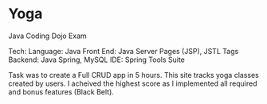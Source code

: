 # Yoga

Java Coding Dojo Exam

Tech:
Language: Java
Front End: Java Server Pages (JSP), JSTL Tags
Backend: Java Spring, MySQL
IDE: Spring Tools Suite

Task was to create a Full CRUD app in 5 hours. This site tracks yoga classes created by users. I acheived the highest score as I implemented all required and bonus features (Black Belt).
